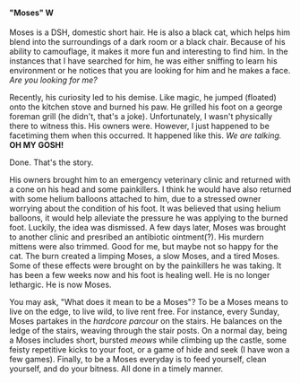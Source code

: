 #### "Moses" W  

Moses is a DSH, domestic short hair. He is also a black cat, which helps him blend into the surroundings of a dark room or a black chair.
Because of his ability to camouflage, it makes it more fun and interesting to find him. In the instances that I have searched for him, he
was either sniffing to learn his environment or he notices that you are looking for him and he makes a face. _Are you looking for me?_

Recently, his curiosity led to his demise. Like magic, he jumped (floated) onto the kitchen stove and burned his paw. He grilled his foot
on a george foreman grill (he didn't, that's a joke). Unfortunately, I wasn't physically there to witness this. His owners were. However, 
I just happened to be facetiming them when this occurred. It happened like this. _We are talking._ **OH MY GOSH!**   

Done. That's the story.  

His owners brought him to an emergency veterinary clinic and returned with a cone on his head and some painkillers. I think he would have 
also returned with some helium balloons attached to him, due to a stressed owner worrying about the condition of his foot. It was believed 
that using helium balloons, it would help alleviate the pressure he was applying to the burned foot. Luckily, the idea was dismissed. A few 
days later, Moses was brought to another clinic and presribed an antibiotic ointment(?). His murdern mittens were also trimmed. Good for me, 
but maybe not so happy for the cat. The burn created a limping Moses, a slow Moses, and a tired Moses. Some of these effects were brought on 
by the painkillers he was taking. It has been a few weeks now and his foot is healing well. He is no longer lethargic. He is now Moses.  

You may ask, "What does it mean to be a Moses"? To be a Moses means to live on the edge, to live wild, to live rent free. For instance, every 
Sunday, Moses partakes in the _hardcore parcour_ on the stairs. He balances on the ledge of the stairs, weaving through the stair posts. On a 
normal day, being a Moses includes short, bursted _meows_ while climbing up the castle, some feisty repetitive kicks to your foot, or a game 
of hide and seek (I have won a few games). Finally, to be a Moses everyday is to feed yourself, clean yourself, and do your bitness. All done 
in a timely manner.
